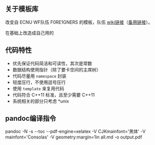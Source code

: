 

## 关于模板库

改变自 ECNU WF队伍 F0RE1GNERS 的模板，队伍 [wiki链接](https://acm.ecnu.edu.cn/wiki/index.php?title=ECNU_Foreigners_(2018))（[备用链接](https://eoj.i64d.com/wiki/index.php?title=ECNU_Foreigners_(2018))）。

在基础上改造成自己用的



## 代码特性

+ 优先保证代码简洁和可读性，其次是常数
+ 数据结构使用指针（除了要卡空间的主席树）
+ 代码尽量用 `namespace` 封装
+ 轻度压行，不使用逗号压行
+ 使用 `template` 来复用代码
+ 代码符合 C++11 标准，且至少需要 C++11
+ 系统相关的部分只考虑 *unix

## pandoc编译指令
pandoc -N -s --toc --pdf-engine=xelatex -V CJKmainfont='黑体' -V mainfont='Consolas' -V geometry:margin=1in all.md -o output.pdf